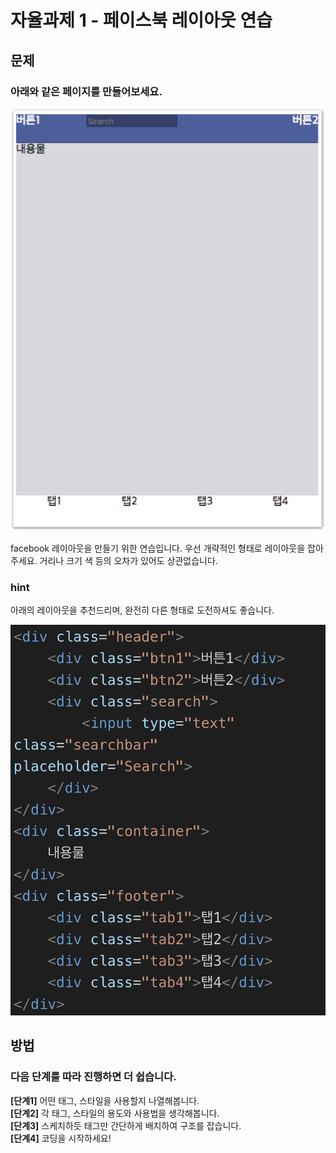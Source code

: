 # 자율과제 1 - 페이스북 레이아웃 연습

## 문제

### 아래와 같은 페이지를 만들어보세요.

![&#xB611;&#xAC19;&#xC774; &#xB9CC;&#xB4E4;&#xC5B4;&#xBCF4;&#xC138;&#xC694;.](../../.gitbook/assets/image%20%2834%29.png)

facebook 레이아웃을 만들기 위한 연습입니다. 우선 개략적인 형태로 레이아웃을 잡아주세요. 거리나 크기 색 등의 오차가 있어도 상관없습니다.

### hint

아래의 레이아웃을 추천드리며, 완전히 다른 형태로 도전하셔도 좋습니다.

![](../../.gitbook/assets/image%20%2871%29.png)

## 방법

### 다음 단계를 따라 진행하면 더 쉽습니다.

**\[단계1\]** 어떤 태그, 스타일을 사용할지 나열해봅니다.  
**\[단계2\]** 각 태그, 스타일의 용도와 사용법을 생각해봅니다.  
**\[단계3\]** 스케치하듯 태그만 간단하게 배치하여 구조를 잡습니다.  
**\[단계4\]** 코딩을 시작하세요!



